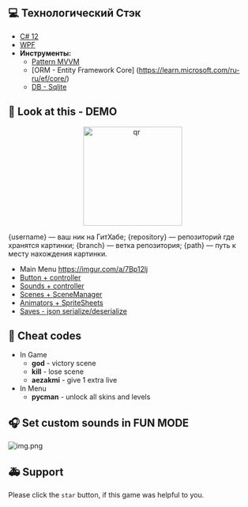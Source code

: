 ## 💻 Технологический Стэк
- [C# 12](https://learn.microsoft.com/ru-ru/dotnet/csharp/whats-new/csharp-12)
- [WPF](https://learn.microsoft.com/ru-ru/dotnet/desktop/wpf/overview/?view=netdesktop-8.0)
- **Инструменты:**
  - [Pattern MVVM](https://learn.microsoft.com/ru-ru/dotnet/architecture/maui/mvvm)
  - [ORM - Entity Framework Core] (https://learn.microsoft.com/ru-ru/ef/core/)
  - [DB - Sqlite](https://sqlite.org)
    
## 👀 Look at this - DEMO

<p align="center">
 <img width="200px" src="https://i.imgur.com/IcHmn3c.jpeg" alt="qr"/>
</p>

{username} — ваш ник на ГитХабе;
{repository} — репозиторий где хранятся картинки;
{branch} — ветка репозитория;
{path} — путь к месту нахождения картинки.
- Main Menu
https://imgur.com/a/7Bp12lj
- [Button + controller](pacman/objects/buttons)
- [Sounds + controller](pacman/sound)
- [Scenes + SceneManager](pacman/scenes)
- [Animators + SpriteSheets](pacman/animator)
- [Saves - json serialize/deserialize](pacman/storage)

## 💾 Cheat codes
- In Game
  - **god** - victory scene
  - **kill** - lose scene
  - **aezakmi** - give 1 extra live
- In Menu
  - **pycman** - unlock all skins and levels

## 🎧 Set custom sounds in FUN MODE
![img.png](assets/fun_mode.png)

## 🚑 Support 
Please click the `star` button, if this game was helpful to you.
